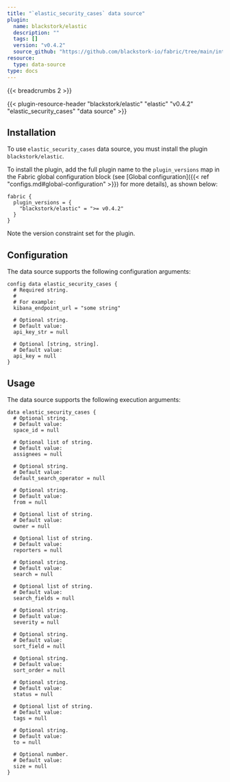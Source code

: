 ```yaml
---
title: "`elastic_security_cases` data source"
plugin:
  name: blackstork/elastic
  description: ""
  tags: []
  version: "v0.4.2"
  source_github: "https://github.com/blackstork-io/fabric/tree/main/internal/elastic/"
resource:
  type: data-source
type: docs
---
```


{{< breadcrumbs 2 >}}

{{< plugin-resource-header "blackstork/elastic" "elastic" "v0.4.2" "elastic_security_cases" "data source" >}}

## Installation

To use `elastic_security_cases` data source, you must install the plugin `blackstork/elastic`.

To install the plugin, add the full plugin name to the `plugin_versions` map in the Fabric global configuration block (see [Global configuration]({{< ref "configs.md#global-configuration" >}}) for more details), as shown below:

```hcl
fabric {
  plugin_versions = {
    "blackstork/elastic" = ">= v0.4.2"
  }
}
```

Note the version constraint set for the plugin.

## Configuration

The data source supports the following configuration arguments:

```hcl
config data elastic_security_cases {
  # Required string.
  #
  # For example:
  kibana_endpoint_url = "some string"

  # Optional string.
  # Default value:
  api_key_str = null

  # Optional [string, string].
  # Default value:
  api_key = null
}
```

## Usage

The data source supports the following execution arguments:

```hcl
data elastic_security_cases {
  # Optional string.
  # Default value:
  space_id = null

  # Optional list of string.
  # Default value:
  assignees = null

  # Optional string.
  # Default value:
  default_search_operator = null

  # Optional string.
  # Default value:
  from = null

  # Optional list of string.
  # Default value:
  owner = null

  # Optional list of string.
  # Default value:
  reporters = null

  # Optional string.
  # Default value:
  search = null

  # Optional list of string.
  # Default value:
  search_fields = null

  # Optional string.
  # Default value:
  severity = null

  # Optional string.
  # Default value:
  sort_field = null

  # Optional string.
  # Default value:
  sort_order = null

  # Optional string.
  # Default value:
  status = null

  # Optional list of string.
  # Default value:
  tags = null

  # Optional string.
  # Default value:
  to = null

  # Optional number.
  # Default value:
  size = null
}
```